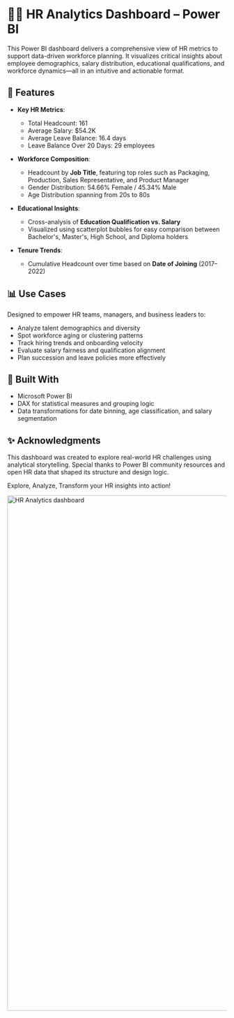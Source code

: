 # 🧑‍💼 HR Analytics Dashboard – Power BI

This Power BI dashboard delivers a comprehensive view of HR metrics to support data-driven workforce planning. It visualizes critical insights about employee demographics, salary distribution, educational qualifications, and workforce dynamics—all in an intuitive and actionable format.

## 🚀 Features

- **Key HR Metrics**:
  - Total Headcount: 161
  - Average Salary: $54.2K
  - Average Leave Balance: 16.4 days
  - Leave Balance Over 20 Days: 29 employees

- **Workforce Composition**:
  - Headcount by **Job Title**, featuring top roles such as Packaging, Production, Sales Representative, and Product Manager
  - Gender Distribution: 54.66% Female / 45.34% Male
  - Age Distribution spanning from 20s to 80s

- **Educational Insights**:
  - Cross-analysis of **Education Qualification vs. Salary**
  - Visualized using scatterplot bubbles for easy comparison between Bachelor's, Master's, High School, and Diploma holders

- **Tenure Trends**:
  - Cumulative Headcount over time based on **Date of Joining** (2017–2022)

## 📊 Use Cases

Designed to empower HR teams, managers, and business leaders to:
- Analyze talent demographics and diversity
- Spot workforce aging or clustering patterns
- Track hiring trends and onboarding velocity
- Evaluate salary fairness and qualification alignment
- Plan succession and leave policies more effectively

## 🔧 Built With

- Microsoft Power BI
- DAX for statistical measures and grouping logic
- Data transformations for date binning, age classification, and salary segmentation


## ✨ Acknowledgments

This dashboard was created to explore real-world HR challenges using analytical storytelling. Special thanks to Power BI community resources and open HR data that shaped its structure and design logic.


Explore, Analyze, Transform your HR insights into action!



<img width="1180" alt="HR Analytics dashboard" src="https://github.com/user-attachments/assets/e69159aa-00a5-416b-8aba-8c09a855eba9" />

